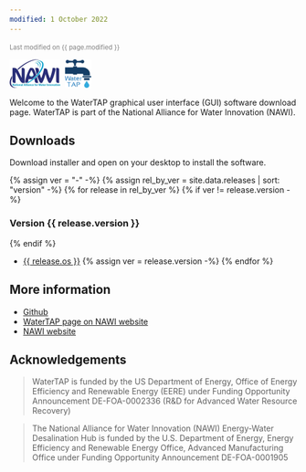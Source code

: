 ```yaml
---
modified: 1 October 2022
---
```


<span style="font-size: 80%; color: grey;">Last modified on {{ page.modified }}</span>

<img alt="NAWI logo" src="nawi-transp.webp" height="50px">&nbsp;
<img alt="WaterTAP logo" src="watertap-transp.webp" height="50px">

Welcome to the WaterTAP graphical user interface (GUI) software download page.
WaterTAP is part of the National Alliance for Water Innovation (NAWI).

## Downloads

Download installer and open on your desktop to install the software.

{% assign ver = "-" -%}
{% assign rel_by_ver = site.data.releases | sort: "version" -%}
{% for release in rel_by_ver %}
{% if ver != release.version -%}
### Version {{ release.version }}
{% endif %}
* <a href="{{ release.url }}">{{ release.os }}</a>
{% assign ver = release.version -%}
{% endfor %}

## More information

* [Github](https://github.com/watertap-org/watertap)
* [WaterTAP page on NAWI website](https://www.nawihub.org/knowledge/watertap/)
* [NAWI website](https://www.nawihub.org/)

## Acknowledgements

> WaterTAP is funded by the US Department of Energy, Office of Energy Efficiency and Renewable Energy (EERE) under Funding Opportunity Announcement DE-FOA-0002336 (R&D for Advanced Water Resource Recovery)

> The National Alliance for Water Innovation (NAWI) Energy-Water Desalination Hub is funded by the U.S. Department of Energy, Energy Efficiency and Renewable Energy Office, Advanced Manufacturing Office under Funding Opportunity Announcement DE-FOA-0001905